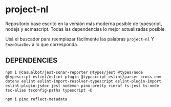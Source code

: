 # project-nl

Repositorio base escrito en la versión más moderna posible de typescript, nodejs y ecmascript.
Todas las dependencias lo mejor actualizadas posible.

Usá el buscador para reemplazar fácilmente las palabras `project-nl` Y `EnzoDiazDev` a lo que corresponda.

## DEPENDENCIES
`npm i @casualbot/jest-sonar-reporter @types/jest @types/node @typescript-eslint/eslint-plugin @typescript-eslint/parser cross-env dotenv eslint eslint-import-resolver-typescript eslint-plugin-import eslint-plugin-jsdoc jest nodemon pino-pretty rimraf ts-jest ts-node tsc-alias tsconfig-paths typescript -D`

`npm i pino reflect-metadata`
